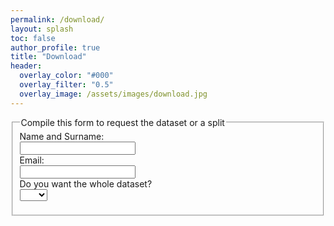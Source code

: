 ```yaml
---
permalink: /download/
layout: splash
toc: false
author_profile: true
title: "Download"
header:
  overlay_color: "#000"
  overlay_filter: "0.5"
  overlay_image: /assets/images/download.jpg
---
```


<script>
function myFunction() {
  var x = document.getElementById("mySelect").value;
  if (x == "yes"){
    document.getElementById("ifYes").style.display = "none";
  }else{
  document.getElementById("ifYes").style.display = "block";
  }
}
</script>


<form action="mailto:someone@example.com" method="post" enctype="text/plain">
  <fieldset>
    <legend>Compile this form to request the dataset or a split</legend>
    <label for="name">Name and Surname:</label><br>
    <input type="text" id="name"><br>
    <label for="email">Email:</label><br>
    <input type="email" id="email"><br>
    Do you want the whole dataset?<br>
    <select id="mySelect" onchange="myFunction();">
        <option value=""></option>
        <option value="yes">Yes</option>
        <option value="no">No</option>
    </select>
    <p id="demo"></p>
    <div id="ifYes" style="display: none;">
        <p>Create your own scenario</p>
        <div style="width:100%; height:100%;">
         <div id="left_portion" align="center"  style="float:left; width:10%; height:10%; >
        <label for="towns">Choose the town:</label><br>
            <select name="towns">
                <option value="town01">Town01</option>
                <option value="town02">Town02</option>
                <option value="town03">Town03</option>
                <option value="town04">Town04</option>
                <option value="town05">Town05</option>
                <option value="town06">Town06</option>
                <option value="town07">Town07</option>
            </select>
         </div>
         <div id="scroller" align="center" style="width:80%; height:100%; float:left;>
        <label for="towns">Choose the town:</label><br>
            <select name="towns">
                <option value="town01">Town01</option>
                <option value="town02">Town02</option>
                <option value="town03">Town03</option>
                <option value="town04">Town04</option>
                <option value="town05">Town05</option>
                <option value="town06">Town06</option>
                <option value="town07">Town07</option>
            </select>
         </div>
         <div id="right_portion" align="center" style="float:right; width:10%; height:10%;>
        <label for="towns">Choose the town:</label><br>
            <select name="towns">
                <option value="town01">Town01</option>
                <option value="town02">Town02</option>
                <option value="town03">Town03</option>
                <option value="town04">Town04</option>
                <option value="town05">Town05</option>
                <option value="town06">Town06</option>
                <option value="town07">Town07</option>
            </select>
         </div>
        </div>
    </div>
  </fieldset>
</form>

